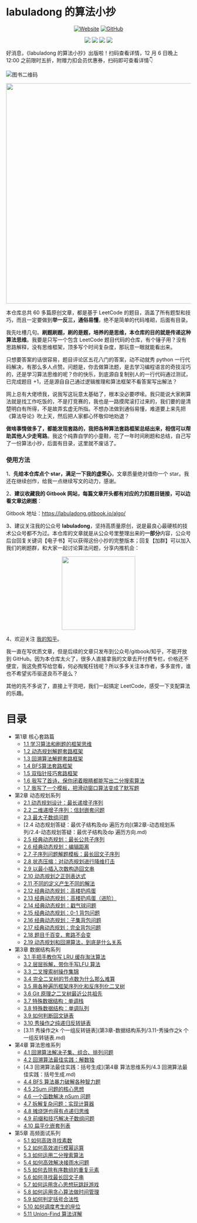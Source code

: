 # labuladong 的算法小抄

<p align='center'>
<a href="https://labuladong.gitbook.io/algo" target="_blank"><img alt="Website" src="https://img.shields.io/website?label=%E5%9C%A8%E7%BA%BF%E7%94%B5%E5%AD%90%E4%B9%A6&style=flat-square&down_color=blue&down_message=%E7%82%B9%E8%BF%99%E9%87%8C&up_color=blue&up_message=%E7%82%B9%E8%BF%99%E9%87%8C&url=https%3A%2F%2Flabuladong.gitbook.io%2Falgo&logo=Gitea"></a>
<a href="https://github.com/labuladong/fucking-algorithm" target="_blank"><img alt="GitHub" src="https://img.shields.io/github/stars/labuladong/fucking-algorithm?label=Stars&style=flat-square&logo=GitHub"></a>
</p>

<p align='center'>
<a href="https://www.github.com/labuladong" target="_blank"><img src="https://img.shields.io/badge/作者-@labuladong-000000.svg?style=flat-square&logo=GitHub"></a>
<a href="https://www.zhihu.com/people/labuladong" target="_blank"><img src="https://img.shields.io/badge/%E7%9F%A5%E4%B9%8E-@labuladong-000000.svg?style=flat-square&logo=Zhihu"></a>
<a href="https://i.loli.net/2020/10/10/MhRTyUKfXZOlQYN.jpg" target="_blank"><img src="https://img.shields.io/badge/公众号-@labuladong-000000.svg?style=flat-square&logo=WeChat"></a>
<a href="https://space.bilibili.com/14089380" target="_blank"><img src="https://img.shields.io/badge/B站-@labuladong-000000.svg?style=flat-square&logo=Bilibili"></a>
</p>
好消息，《labuladong 的算法小抄》出版啦！扫码查看详情，12 月 6 日晚上 12:00 之前限时五折，附赠力扣会员优惠券，扫码即可查看详情👇

![图书二维码](https://i.loli.net/2020/12/03/xXKBpqGzI6ol985.jpg)

<p align='center'>
<img src="https://gitee.com/labuladong/pictures/raw/master/starHistory.png" width = "600" />
</p>


本仓库总共 60 多篇原创文章，都是基于 LeetCode 的题目，涵盖了所有题型和技巧，而且一定要做到**举一反三，通俗易懂**，绝不是简单的代码堆砌，后面有目录。

我先吐槽几句。**刷题刷题，刷的是题，培养的是思维，本仓库的目的就是传递这种算法思维**。我要是只写一个包含 LeetCode 题目代码的仓库，有个锤子用？没有思路解释，没有思维框架，顶多写个时间复杂度，那玩意一眼就能看出来。

只想要答案的话很容易，题目评论区五花八门的答案，动不动就秀 python 一行代码解决，有那么多人点赞。问题是，你去做算法题，是去学习编程语言的奇技淫巧的，还是学习算法思维的呢？你的快乐，到底源自复制别人的一行代码通过测试，已完成题目 +1，还是源自自己通过逻辑推理和算法框架不看答案写出解法？

网上总有大佬喷我，说我写这玩意太基础了，根本没必要啰嗦。我只能说大家刷算法就是找工作吃饭的，不是打竞赛的，我也是一路摸爬滚打过来的，我们要的是清楚明白有所得，不是故弄玄虚无所指。不想办法做到通俗易懂，难道要上来先把《算法导论》吹上天，然后把人家都心怀敬仰地劝退？

**做啥事情做多了，都能发现套路的，我把各种算法套路框架总结出来，相信可以帮助其他人少走弯路**。我这个纯靠自学的小童鞋，花了一年时间刷题和总结，自己写了一份算法小抄，后面有目录，这里就不废话了。

### 使用方法

1、**先给本仓库点个 star，满足一下我的虚荣心**，文章质量绝对值你一个 star。我还在继续创作，给我一点继续写文的动力，感谢。

2、**建议收藏我的 Gitbook 网站，每篇文章开头都有对应的力扣题目链接，可以边看文章边刷题**：

Gitbook 地址：https://labuladong.gitbook.io/algo/

3、建议关注我的公众号 **labuladong**，坚持高质量原创，说是最良心最硬核的技术公众号都不为过。本仓库的文章就是从公众号里整理出来的**一部分**内容，公众号后台回复关键词【电子书】可以获得这份小抄的完整版本；回复【加群】可以加入我们的刷题群，和大家一起讨论算法问题，分享内推机会：

<p align='center'>
<img src="https://gitee.com/labuladong/pictures/raw/master/qrcode.jpg" width = "200" />
</p>

4、欢迎关注 [我的知乎](https://www.zhihu.com/people/labuladong)。

我一直在写优质文章，但是后续的文章只发布到公众号/gitbook/知乎，不能开放到 GitHub。因为本仓库太火了，很多人直接拿我的文章去开付费专栏，价格还不便宜，我这免费写给您看，何必掏冤枉钱呢？所以多多关注本作者，多多宣传，谁也不希望劣币驱逐良币不是么？

其他的先不多说了，直接上干货吧，我们一起搞定 LeetCode，感受一下支配算法的乐趣。

# 目录

* 第1章 核心套路篇
  * [1.1 学习算法和刷题的框架思维](第1章-核心套路篇/1.1-学习算法和刷题的框架思维.md)
  * [1.2 动态规划解题套路框架](第1章-核心套路篇/1.2-动态规划解题套路框架.md)
  * [1.3 回溯算法解题套路框架](第1章-核心套路篇/1.3-回溯算法解题套路框架.md)
  * [1.4 BFS算法套路框架](第1章-核心套路篇/1.4-BFS算法套路框架.md)
  * [1.5 双指针技巧套路框架](第1章-核心套路篇/1.5-双指针技巧套路框架.md)
  * [1.6 我写了首诗，保你闭着眼睛都能写出二分搜索算法](第1章-核心套路篇/1.6-我写了首诗，保你闭着眼睛都能写出二分搜索算法.md)
  * [1.7 我写了一个模板，把滑动窗口算法变成了默写题](第1章-核心套路篇/1.7-我写了一个模板，把滑动窗口算法变成了默写题.md)
* 第2章 动态规划系列
  * [2.1 动态规划设计：最长递增子序列](第2章-动态规划系列/2.1-动态规划设计：最长递增子序列.md)
  * [2.2 二维递增子序列：信封嵌套问题](第2章-动态规划系列/2.2-二维递增子序列：信封嵌套问题.md)
  * [2.3 最大子数组问题](第2章-动态规划系列/2.3-最大子数组问题.md)
  * [2.4 动态规划答疑：最优子结构及dp 遍历方向](第2章-动态规划系列/2.4-动态规划答疑：最优子结构及dp 遍历方向.md)
  * [2.5 经典动态规划：最长公共子序列](第2章-动态规划系列/2.5-经典动态规划：最长公共子序列.md)
  * [2.6 经典动态规划：编辑距离](第2章-动态规划系列/2.6-经典动态规划：编辑距离.md)
  * [2.7 子序列问题解题模板：最长回文子序列](第2章-动态规划系列/2.7-子序列问题解题模板：最长回文子序列.md)
  * [2.8 状态压缩：对动态规划进行降维打击](第2章-动态规划系列/2.8-状态压缩：对动态规划进行降维打击.md)
  * [2.9 以最小插入次数构造回文串](第2章-动态规划系列/2.9-以最小插入次数构造回文串.md)
  * [2.10 动态规划之正则表达式](第2章-动态规划系列/2.10-动态规划之正则表达式.md)
  * [2.11 不同的定义产生不同的解法](第2章-动态规划系列/2.11-不同的定义产生不同的解法.md)
  * [2.12 经典动态规划：高楼扔鸡蛋](第2章-动态规划系列/2.12-经典动态规划：高楼扔鸡蛋.md)
  * [2.13 经典动态规划：高楼扔鸡蛋（进阶）](第2章-动态规划系列/2.13-经典动态规划：高楼扔鸡蛋（进阶）.md)
  * [2.14 经典动态规划：戳气球问题](第2章-动态规划系列/2.14-经典动态规划：戳气球问题.md)
  * [2.15 经典动态规划：0-1 背包问题](第2章-动态规划系列/2.15-经典动态规划：0-1背包问题.md)
  * [2.16 经典动态规划：子集背包问题](第2章-动态规划系列/2.16-经典动态规划：子集背包问题.md)
  * [2.17 经典动态规划：完全背包问题](第2章-动态规划系列/2.17-经典动态规划：完全背包问题.md)
  * [2.18 题目千百变，套路不会变](第2章-动态规划系列/2.18-题目千百变，套路不会变.md)
  * [2.19 动态规划和回溯算法，到底是什么关系](第2章-动态规划系列/2.19-动态规划和回溯算法，到底是什么关系.md)
* 第3章 数据结构系列
  * [3.1 手把手教你写 LRU 缓存淘汰算法](第3章-数据结构系列/3.1-手把手教你写LRU缓存淘汰算法.md)
  * [3.2 层层拆解，带你手写LFU 算法](第3章-数据结构系列/3.2-层层拆解，带你手写LFU算法.md)
  * [3.3 二叉搜索树操作集锦](第3章-数据结构系列/3.3-二叉搜索树操作集锦.md)
  * [3.4 完全二叉树的节点数为什么那么难算](第3章-数据结构系列/3.4-完全二叉树的节点数为什么那么难算.md)
  * [3.5 用各种遍历框架序列化和反序列化二叉树](第3章-数据结构系列/3.5-用各种遍历框架序列化和反序列化二叉树.md)
  * [3.6 Git 原理之二叉树最近公共祖先](第3章-数据结构系列/3.6-Git原理之二叉树最近公共祖先.md)
  * [3.7 特殊数据结构：单调栈](第3章-数据结构系列/3.7-特殊数据结构：单调栈.md)
  * [3.8 特殊数据结构：单调队列](第3章-数据结构系列/3.8-特殊数据结构：单调队列.md)
  * [3.9 如何判断回文链表](第3章-数据结构系列/3.9-如何判断回文链表.md)
  * [3.10 秀操作之纯递归反转链表](第3章-数据结构系列/3.10-秀操作之纯递归反转链表.md)
  * [3.11 秀操作之k 个一组反转链表](第3章-数据结构系列/3.11-秀操作之k 个一组反转链表.md)
* 第4章 算法思维系列
  * [4.1 回溯算法解决子集、组合、排列问题](第4章-算法思维系列/4.1-回溯算法解决子集、组合、排列问题.md)
  * [4.2 回溯算法最佳实践：解数独](第4章-算法思维系列/4.2-回溯算法最佳实践：解数独.md)
  * [4.3 回溯算法最佳实践：括号生成](第4章 算法思维系列/4.3 回溯算法最佳实践：括号生成.md)
  * [4.4 BFS 算法暴力破解各种智力题](第4章-算法思维系列/4.4-BFS算法暴力破解各种智力题.md)
  * [4.5 2Sum 问题的核心思想](第4章-算法思维系列/4.5-2Sum问题的核心思想.md)
  * [4.6 一个函数解决 nSum 问题](第4章-算法思维系列/4.6-一个函数解决nSum问题.md)
  * [4.7 拆解复杂问题：实现计算器](第4章-算法思维系列/4.7-拆解复杂问题：实现计算器.md)
  * [4.8 摊烧饼也得有点递归思维](第4章-算法思维系列/4.8-摊烧饼也得有点递归思维.md)
  * [4.9 前缀和技巧解决子数组问题](第4章-算法思维系列/4.9-前缀和技巧解决子数组问题.md)
  * [4.10 扁平化嵌套列表](第4章-算法思维系列/4.10-扁平化嵌套列表.md)
* 第5章 高频面试系列
  * [5.1 如何高效寻找素数](第5章-高频面试系列/5.1-如何高效寻找素数.md)
  * [5.2 如何高效进行模幂运算](第5章-高频面试系列/5.2-如何高效进行模幂运算.md)
  * [5.3 如何运用二分搜索算法](第5章-高频面试系列/5.3-如何运用二分搜索算法.md)
  * [5.4 如何高效解决接雨水问题](第5章-高频面试系列/5.4-如何高效解决接雨水问题.md)
  * [5.5 如何去除有序数组的重复元素](第5章-高频面试系列/5.5-如何去除有序数组的重复元素.md)
  * [5.6 如何寻找最长回文子串](第5章-高频面试系列/5.6-如何寻找最长回文子串.md)
  * [5.7 如何运用贪心思想玩跳跃游戏](第5章-高频面试系列/5.7-如何运用贪心思想玩跳跃游戏.md)
  * [5.8 如何运用贪心算法做时间管理](第5章-高频面试系列/5.8-如何运用贪心算法做时间管理.md)
  * [5.9 如何判定括号合法性](第5章-高频面试系列/5.9-如何判定括号合法性.md)
  * [5.10 如何调度考生的座位](第5章-高频面试系列/5.10-如何调度考生的座位.md)
  * [5.11 Union-Find 算法详解](第5章-高频面试系列/5.11-Union-Find算法详解.md)
